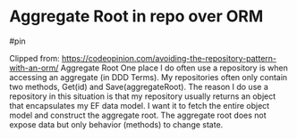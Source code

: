 # Aggregate Root in repo over ORM

#pin

Clipped from: https://codeopinion.com/avoiding-the-repository-pattern-with-an-orm/
Aggregate Root
One place I do often use a repository is when accessing an aggregate (in DDD Terms). My repositories often only contain two methods, Get(id) and Save(aggregateRoot).
The reason I do use a repository in this situation is that my repository usually returns an object that encapsulates my EF data model. I want it to fetch the entire object model and construct the aggregate root. The aggregate root does not expose data but only behavior (methods) to change state. 
